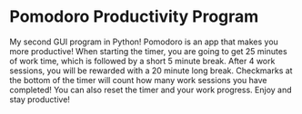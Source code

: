 # Pomodoro Productivity Program
My second GUI program in Python!
Pomodoro is an app that makes you more productive!
When starting the timer, you are going to get 25 minutes of work time,
which is followed by a short 5 minute break.
After 4 work sessions, you will be rewarded with a 20 minute long break.
Checkmarks at the bottom of the timer will count how many work sessions you have completed!
You can also reset the timer and your work progress.
Enjoy and stay productive!
